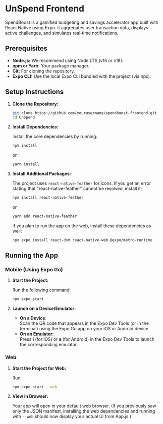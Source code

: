 # UnSpend Frontend

SpendBoost is a gamified budgeting and savings accelerator app built with React Native using Expo. It aggregates user transaction data, displays active challenges, and simulates real‑time notifications.

## Prerequisites

- **Node.js:** We recommend using Node LTS (v16 or v18).
- **npm or Yarn:** Your package manager.
- **Git:** For cloning the repository.
- **Expo CLI:** Use the local Expo CLI bundled with the project (via npx).

## Setup Instructions

1. **Clone the Repository:**

   ```bash
   git clone https://github.com/yourusername/spendboost-frontend.git
   cd UnSpend
   ```

2. **Install Dependencies:**

   Install the core dependencies by running:

   ```bash
   npm install
   ```
   or
   ```bash
   yarn install
   ```

3. **Install Additional Packages:**

   The project uses `react-native-feather` for icons. If you get an error stating that "react-native-feather" cannot be resolved, install it:

   ```bash
   npm install react-native-feather
   ```
   or
   ```bash
   yarn add react-native-feather
   ```

   If you plan to run the app on the web, install these dependencies as well:

   ```bash
   npx expo install react-dom react-native-web @expo/metro-runtime
   ```

## Running the App

### Mobile (Using Expo Go)

1. **Start the Project:**

   Run the following command:

   ```bash
   npx expo start
   ```

2. **Launch on a Device/Emulator:**

   - **On a Device:**  
     Scan the QR code that appears in the Expo Dev Tools (or in the terminal) using the Expo Go app on your iOS or Android device.
   - **On an Emulator:**  
     Press **i** (for iOS) or **a** (for Android) in the Expo Dev Tools to launch the corresponding emulator.

### Web

1. **Start the Project for Web:**

   Run:

   ```bash
   npx expo start --web
   ```

2. **View in Browser:**

   Your app will open in your default web browser. (If you previously saw only the JSON manifest, installing the web dependencies and running with `--web` should now display your actual UI from App.js.)